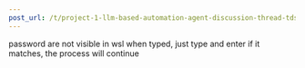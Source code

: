 ```yaml
---
post_url: /t/project-1-llm-based-automation-agent-discussion-thread-tds-jan-2025/164277/240
---
```

password are not visible in wsl when typed, just type and enter if it matches, the process will continue